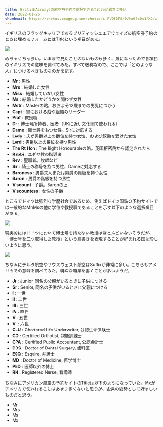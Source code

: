 ```yaml
---
title: BritishAirwaysの航空券予約で選択できるTitleが異常に多い
date: 2022-01-26
thumbnail: https://photos.smugmug.com/photos/i-PVD38F8/0/0a94b0c1/X2/i-PVD38F8-X3.png
---
```


イギリスのフラッグキャリアであるブリティッシュエアウェイズの航空券予約のときに埋めるフォームにはTitleという項目がある。

![](https://photos.smugmug.com/photos/i-PVD38F8/0/0a94b0c1/X2/i-PVD38F8-X3.png)

めちゃくちゃ多い。いままで見たことのないものも多く、気になったので各項目のイギリスでの意味を調べてみた。すべて敬称なので、ここでは「どのような人」につけるべきものなのかを記す。

- **Mr** : 男性
- **Mrs** : 結婚した女性
- **Miss** : 結婚していない女性
- **Ms** : 結婚したかどうかを問わず女性
- **Mstr** : Masterの略。おおよそ12歳までの男児につかう
- **Capt** : 軍における船や組織のリーダー
- **Prof** : 教授職
- **Dr** : 博士号所持者、医者（UKに近い文化圏で使われる）
- **Dame** : 騎士爵をもつ女性。Sirに対応する
- **Lady** : 夫が男爵以上の爵位を持つ女性、および叙勲を受けた女性
- **Lord** : 男爵以上の爵位を持つ男性
- **The Rt Hon** : The Right Honourableの略。英国枢密院から認定された人
- **Rabbi** : ユダヤ教の指導者
- **Rev** : 聖職者。牧師など
- **Sir** : 騎士の称号を持つ男性。Dameに対応する
- **Baroness** : 男爵夫人または男爵の階級を持つ女性
- **Baron** : 男爵の階級を持つ男性
- **Viscount** : 子爵。Baronの上
- **Viscountess** : 女性の子爵

ところでドイツは強烈な学歴社会であるため、例えばドイツ国鉄の予約サイトでは一般的なMr/Msの他に学位や教授職であることを示す以下のような選択項目がある。

![](https://photos.smugmug.com/photos/i-VqfDsnM/0/3cd1d3e0/L/i-VqfDsnM-L.png)

現実的にはドイツにおいて博士号を持たない教授はほとんどいないそうだが、「博士号を二つ取得した教授」という肩書きを表現することが好まれる国は珍しいように思う。

![](https://photos.smugmug.com/photos/i-wLvPx4X/0/bb856964/X2/i-wLvPx4X-X2.png)

ちなみにデルタ航空やサウスウェスト航空はSuffixが非常に多い。こちらもアメリカでの意味を調べてみた。特殊な職業を書くことが多いようだ。

- **Jr** : Junior, 同名の父親がいるときに子供につける
- **Sr** : Senior, 同名の子供がいるときに父親につける
- **I** : 一世
- **II** : 二世
- **III** : 三世
- **IV** : 四世
- **V** : 五世
- **VI** : 六世
- **CLU** : Chartered Life Underwriter, 公認生命保険士
- **CO** : Certified Orthotist, 視能訓練士
- **CPA** : Certified Public Accountant, 公認会計士
- **DDS** : Doctor of Dental Surgery, 歯科医
- **ESQ** : Esquire, 弁護士
- **MD** : Doctor of Medicine, 医学博士
- **PhD** : 医師以外の博士
- **RN** : Registered Nurse, 看護師

ちなみにアメリカン航空の予約サイトのTitleは以下のようになっていた。[Mx](https://ja.wikipedia.org/wiki/Mx_(%E6%95%AC%E7%A7%B0))がアメリカで使われることはあまり多くないと思うが、企業の姿勢として好ましいものだと思う。

- Mr
- Mrs
- Ms
- Mx
